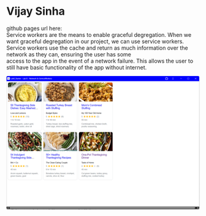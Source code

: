 # Vijay Sinha  
github pages url here:  
Service workers are the means to enable graceful degregation. When we want graceful degregation in our project, we can use service workers.  
Service workers use the cache and return as much information over the network as they can, ensuring the user has some  
access to the app in the event of a network failure. This allows the user to still have basic functionality of the app without internet.  

![pwa image](./pwa.png)
